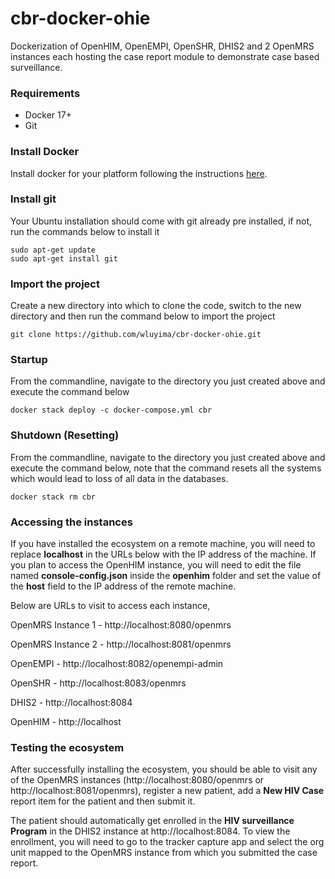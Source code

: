# cbr-docker-ohie
Dockerization of OpenHIM, OpenEMPI, OpenSHR, DHIS2 and 2 OpenMRS instances
each hosting the case report module to demonstrate case based surveillance.

### Requirements
- Docker 17+
- Git

### Install Docker
Install docker for your platform following the instructions
[here](https://docs.docker.com/install/#supported-platforms).

### Install git
Your Ubuntu installation should come with git already pre installed, if not, 
run the commands below to install it

```
sudo apt-get update
sudo apt-get install git
```

### Import the project
Create a new directory into which to clone the code, switch to the new directory and
then run the command below to import the project

```
git clone https://github.com/wluyima/cbr-docker-ohie.git
```

### Startup
From the commandline, navigate to the directory you just created above and
execute the command below

```
docker stack deploy -c docker-compose.yml cbr
```

### Shutdown (Resetting)
From the commandline, navigate to the directory you just created above and
execute the command below, note that the command resets all the systems
which would lead to loss of all data in the databases.

```
docker stack rm cbr
```

### Accessing the instances
If you have installed the ecosystem on a remote machine, you will need to
replace **localhost** in the URLs below with the IP address of the machine.
If you plan to access the OpenHIM instance, you will need to edit the file
named **console-config.json** inside the **openhim** folder and set the
value of the **host** field to the IP address of the remote machine.

Below are URLs to visit to access each instance,

OpenMRS Instance 1 - http://localhost:8080/openmrs

OpenMRS Instance 2 - http://localhost:8081/openmrs

OpenEMPI - http://localhost:8082/openempi-admin

OpenSHR - http://localhost:8083/openmrs

DHIS2 - http://localhost:8084

OpenHIM - http://localhost

### Testing the ecosystem

After successfully installing the ecosystem, you should be able to visit
any of the OpenMRS instances (http://localhost:8080/openmrs or http://localhost:8081/openmrs),
register a new patient, add a **New HIV Case** report item for the patient
and then submit it.

The patient should automatically get enrolled in the **HIV surveillance Program**
in the DHIS2 instance at http://localhost:8084. To view the enrollment, you will
need to go to the tracker capture app and select the org unit mapped to the
OpenMRS instance from which you submitted the case report.
 
